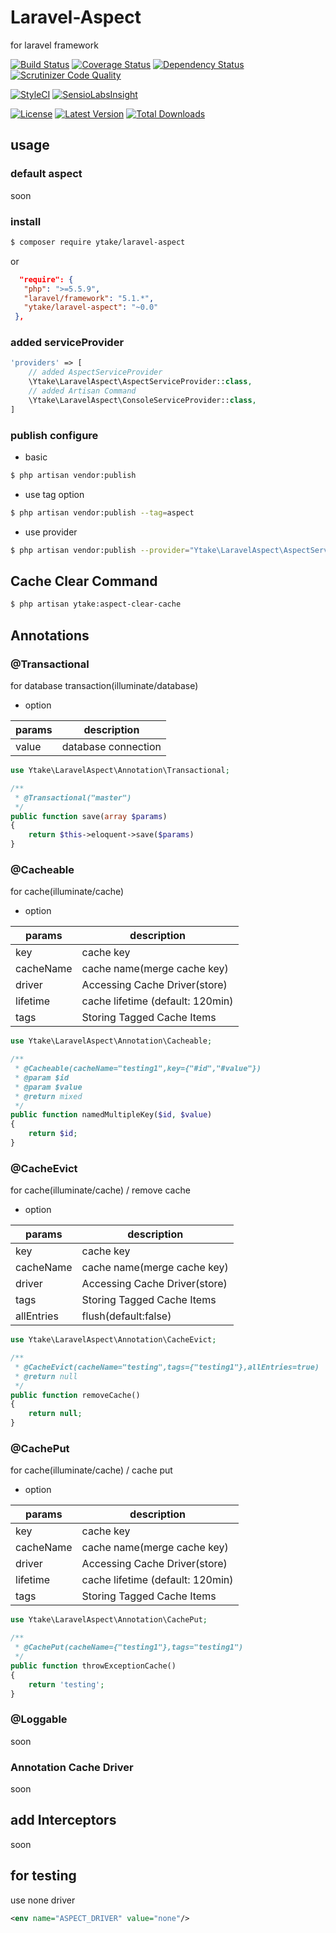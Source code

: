 # Laravel-Aspect
for laravel framework

[![Build Status](http://img.shields.io/travis/ytake/Laravel-Aspect/master.svg?style=flat-square)](https://travis-ci.org/ytake/Laravel-Aspect)
[![Coverage Status](http://img.shields.io/coveralls/ytake/Laravel-Aspect/master.svg?style=flat-square)](https://coveralls.io/r/ytake/Laravel-Aspect?branch=master)
[![Dependency Status](https://www.versioneye.com/user/projects/55dc10228d9c4b001b000870/badge.svg?style=flat)](https://www.versioneye.com/user/projects/55dc10228d9c4b001b000870)
[![Scrutinizer Code Quality](http://img.shields.io/scrutinizer/g/ytake/Laravel-Aspect.svg?style=flat-square)](https://scrutinizer-ci.com/g/ytake/Laravel-Aspect/?branch=master)

[![StyleCI](https://styleci.io/repos/40900709/shield)](https://styleci.io/repos/40900709)
[![SensioLabsInsight](https://insight.sensiolabs.com/projects/70dace68-fe04-4039-aeb4-47a64c6acca3/mini.png)](https://insight.sensiolabs.com/projects/70dace68-fe04-4039-aeb4-47a64c6acca3)

[![License](http://img.shields.io/packagist/l/ytake/laravel-aspect.svg?style=flat-square)](https://packagist.org/packages/ytake/laravel-aspect)
[![Latest Version](http://img.shields.io/packagist/v/ytake/laravel-aspect.svg?style=flat-square)](https://packagist.org/packages/ytake/laravel-aspect)
[![Total Downloads](http://img.shields.io/packagist/dt/ytake/laravel-aspect.svg?style=flat-square)](https://packagist.org/packages/ytake/laravel-aspect)

## usage 
### default aspect

soon

### install 

```bash
$ composer require ytake/laravel-aspect
```
 or
 
 ```json
   "require": {
    "php": ">=5.5.9",
    "laravel/framework": "5.1.*",
    "ytake/laravel-aspect": "~0.0"
  },
 ```

### added serviceProvider

```php
'providers' => [
    // added AspectServiceProvider 
    \Ytake\LaravelAspect\AspectServiceProvider::class,
    // added Artisan Command
    \Ytake\LaravelAspect\ConsoleServiceProvider::class,
]
```

### publish configure

* basic

```bash
$ php artisan vendor:publish
```

* use tag option

```bash
$ php artisan vendor:publish --tag=aspect
```

* use provider 

```bash
$ php artisan vendor:publish --provider="Ytake\LaravelAspect\AspectServiceProvider"
```

## Cache Clear Command

```bash
$ php artisan ytake:aspect-clear-cache
```

## Annotations

### @Transactional
for database transaction(illuminate/database)

* option

| params | description |
|-----|-------|
| value | database connection |

```php
use Ytake\LaravelAspect\Annotation\Transactional;

/**
 * @Transactional("master")
 */
public function save(array $params)
{
    return $this->eloquent->save($params)
}
```

### @Cacheable
for cache(illuminate/cache)

* option

| params | description |
|-----|-------|
| key | cache key |
| cacheName | cache name(merge cache key) |
| driver | Accessing Cache Driver(store) |
| lifetime | cache lifetime (default: 120min) |
| tags | Storing Tagged Cache Items |

```php
use Ytake\LaravelAspect\Annotation\Cacheable;

/**
 * @Cacheable(cacheName="testing1",key={"#id","#value"})
 * @param $id
 * @param $value
 * @return mixed
 */
public function namedMultipleKey($id, $value)
{
    return $id;
}
```

### @CacheEvict
for cache(illuminate/cache) / remove cache

* option

| params | description |
|-----|-------|
| key | cache key |
| cacheName | cache name(merge cache key) |
| driver | Accessing Cache Driver(store) |
| tags | Storing Tagged Cache Items |
| allEntries | flush(default:false) |

```php
use Ytake\LaravelAspect\Annotation\CacheEvict;

/**
 * @CacheEvict(cacheName="testing",tags={"testing1"},allEntries=true)
 * @return null
 */
public function removeCache()
{
    return null;
}
```

### @CachePut
for cache(illuminate/cache) / cache put

* option

| params | description |
|-----|-------|
| key | cache key |
| cacheName | cache name(merge cache key) |
| driver | Accessing Cache Driver(store) |
| lifetime | cache lifetime (default: 120min) |
| tags | Storing Tagged Cache Items |

```php
use Ytake\LaravelAspect\Annotation\CachePut;

/**
 * @CachePut(cacheName={"testing1"},tags="testing1")
 */
public function throwExceptionCache()
{
    return 'testing';
}
```

### @Loggable

soon

### Annotation Cache Driver

soon 

## add Interceptors

soon

## for testing
use none driver

```xml
<env name="ASPECT_DRIVER" value="none"/>
```
